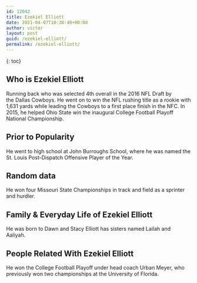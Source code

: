 ```yaml
---
id: 12042
title: Ezekiel Elliott
date: 2021-04-07T10:38:40+00:00
author: victor
layout: post
guid: /ezekiel-elliott/
permalink: /ezekiel-elliott/
---
```



{: toc}


## Who is Ezekiel Elliott



Running back who was selected 4th overall in the 2016 NFL Draft by the Dallas Cowboys. He went on to win the NFL rushing title as a rookie with 1,631 yards while leading the Cowboys to a first place finish in the NFC. In 2015, he helped Ohio State win the inaugural College Football Playoff National Championship. 

                
                
                
## Prior to Popularity



He went to high school at John Burroughs School, where he was named the St. Louis Post-Dispatch Offensive Player of the Year. 

                
                
                
## Random data



He won four Missouri State Championships in track and field as a sprinter and hurdler. 

                
                
                
## Family & Everyday Life of Ezekiel Elliott



He was born to Dawn and Stacy Elliott has sisters named Lailah and Aaliyah. 

                
                
                
## People Related With Ezekiel Elliott



He won the College Football Playoff under head coach Urban Meyer, who previously won two championships at the University of Florida.  

                
              
            
          
          
          